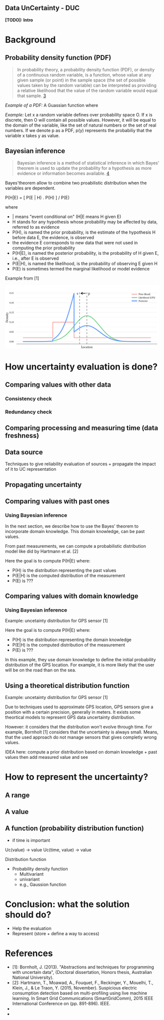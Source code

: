 Data UnCertainty - DUC
----------------------

**[TODO]: Intro**

# Background

## Probability density function (PDF)

> In probability theory, a probability density function (PDF), or density of a continuous random variable, is a function, whose value at any given sample (or point) in the sample space (the set of possible values taken by the random variable) can be interpreted as providing a relative likelihood that the value of the random variable would equal that sample. [3]

*Example of a PDF:* A Guassian function where

*Example:* Let x a random variable defines over probability space O. If x is discrete, then O will contain all possible values. However, it will be equal to the domain of the variable, like the set of natural numbers or the set of real numbers.  If we denote p as a PDF, p(y) represents the probabiliy that the variable x takes y as value.


## Bayesian inference

> Bayesian inference is a method of statistical inference in which Bayes' theorem is used to update the probability for a hypothesis as more evidence or information becomes available. [4]

Bayes'theorem allow to combine two proabilistic distribution when the variables are dependent.

P(H|E) = [ P(E | H) . P(H)  ] / P(E)

where

- | means "event conditional on" (H|E means H given E)
- H stands for any hypothesis whose probability may be affected by data, referred to as evidence
- P(H), is named the prior probability, is the estimate of the hypothesis H before data E, the evidence, is observed
- the evidence E corresponds to new data that were not used in computing the prior probability
- P(H|E), is named the posterior probability, is the probability of H given E, i.e., after E is observed
- P(E|H), is named the likelihood, is the probability of observing E given H
- P(E) is sometimes termed the marginal likelihood or model evidence


Example from [1]

![](gitImages/bayesianInfEx.png)

# How uncertainty evaluation is done?

## Comparing values with other data

### Consistency check

### Redundancy check

## Comparing processing and measuring time (data freshness)

## Data source

Techniques to give reliability evaluation of sources + propagate the impact of it to UC representation

## Propagating uncertainty

## Comparing values with past ones

### Using Bayesian inference
In the next section, we describe how to use the Bayes' theorem to incorporate domain knowledge. This domain knowledge, can be past values.

From past measurements, we can compute a probabilistic distribution model like did by Hartmann et al. [2]

Here the goal is to compute P(H|E) where:

- P(H) is the distribution representing the past values
- P(E|H) is the computed distribution of the measurement
- P(E) is ???


## Comparing values with domain knowledge

### Using Bayesian inference
Example: uncetainty distribution for GPS sensor [1]

Here the goal is to compute P(H|E) where:

- P(H) is the distribution representing the domain knowledge
- P(E|H) is the computed distribution of the measurement
- P(E) is ???

In this example, they use domain knowledge to define the initial probability distribution of the GPS location.
For example, it is more likely that the user will be on the road than on the sea.

## Using a theoretical distribution function

Example: uncetainty distribution for GPS sensor [1]

Due to techniques used to approximate GPS location, GPS sensors give a position with a certain precision, generally in meters.
It exists some theortical models to represent GPS data uncertainty distribution.


However: it considers that the distribution won't evolve through time. For example,  Bornholt [1] considers that the uncertainty is always small. Means, that the used approach do not manage sensors that gives completly wrong values.


IDEA here: compute a prior distribution based on domain knowledge + past values then add measured value and see


# How to represent the uncertainty?

## A range

## A value

## A function (probability distribution function)
- if time is important

Uc(value) -> value
Uc(time, value) -> value

Distribution function

- Probability density function
    - Multivariant
    - univariant
    - e.g., Gaussion function







# Conclusion: what the solution should do?

- Help the evaluation
- Represent (store + define a way to access)

# References

- [1]: Bornholt, J. (2013). "Abstractions and techniques for programming with uncertain data", (Doctoral dissertation, Honors thesis, Australian National University).
- [2]: Hartmann, T., Moawad, A., Fouquet, F., Reckinger, Y., Mouelhi, T., Klein, J., & Le Traon, Y. (2015, November). Suspicious electric consumption detection based on multi-profiling using live machine learning. In Smart Grid Communications (SmartGridComm), 2015 IEEE International Conference on (pp. 891-896). IEEE.
- [3]: https://en.wikipedia.org/wiki/Probability_density_function
- [4]: https://en.wikipedia.org/wiki/Bayesian_inference